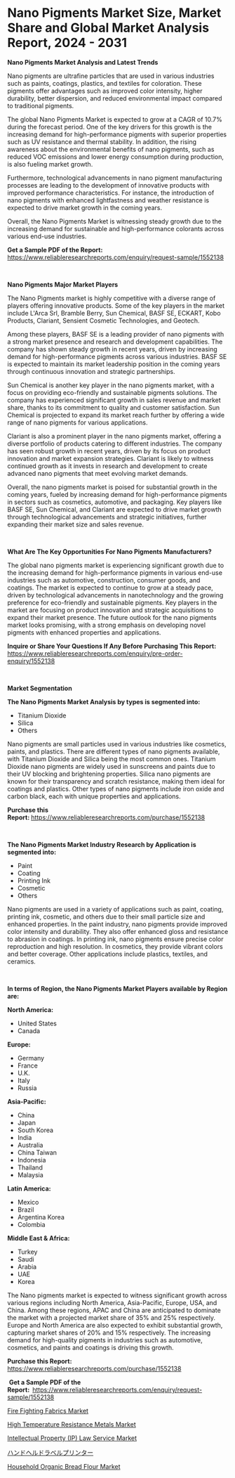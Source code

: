 <p><h1>Nano Pigments Market Size, Market Share and Global Market Analysis Report, 2024 - 2031</h1></p><p><strong>Nano Pigments Market Analysis and Latest Trends</strong></p>
<p><p>Nano pigments are ultrafine particles that are used in various industries such as paints, coatings, plastics, and textiles for coloration. These pigments offer advantages such as improved color intensity, higher durability, better dispersion, and reduced environmental impact compared to traditional pigments.</p><p>The global Nano Pigments Market is expected to grow at a CAGR of 10.7% during the forecast period. One of the key drivers for this growth is the increasing demand for high-performance pigments with superior properties such as UV resistance and thermal stability. In addition, the rising awareness about the environmental benefits of nano pigments, such as reduced VOC emissions and lower energy consumption during production, is also fueling market growth.</p><p>Furthermore, technological advancements in nano pigment manufacturing processes are leading to the development of innovative products with improved performance characteristics. For instance, the introduction of nano pigments with enhanced lightfastness and weather resistance is expected to drive market growth in the coming years.</p><p>Overall, the Nano Pigments Market is witnessing steady growth due to the increasing demand for sustainable and high-performance colorants across various end-use industries.</p></p>
<p><strong>Get a Sample PDF of the Report:&nbsp;</strong> <a href="https://www.reliableresearchreports.com/enquiry/request-sample/1552138">https://www.reliableresearchreports.com/enquiry/request-sample/1552138</a></p>
<p>&nbsp;</p>
<p><strong>Nano Pigments Major Market Players</strong></p>
<p><p>The Nano Pigments market is highly competitive with a diverse range of players offering innovative products. Some of the key players in the market include L'Arca Srl, Bramble Berry, Sun Chemical, BASF SE, ECKART, Kobo Products, Clariant, Sensient Cosmetic Technologies, and Geotech.</p><p>Among these players, BASF SE is a leading provider of nano pigments with a strong market presence and research and development capabilities. The company has shown steady growth in recent years, driven by increasing demand for high-performance pigments across various industries. BASF SE is expected to maintain its market leadership position in the coming years through continuous innovation and strategic partnerships.</p><p>Sun Chemical is another key player in the nano pigments market, with a focus on providing eco-friendly and sustainable pigments solutions. The company has experienced significant growth in sales revenue and market share, thanks to its commitment to quality and customer satisfaction. Sun Chemical is projected to expand its market reach further by offering a wide range of nano pigments for various applications.</p><p>Clariant is also a prominent player in the nano pigments market, offering a diverse portfolio of products catering to different industries. The company has seen robust growth in recent years, driven by its focus on product innovation and market expansion strategies. Clariant is likely to witness continued growth as it invests in research and development to create advanced nano pigments that meet evolving market demands.</p><p>Overall, the nano pigments market is poised for substantial growth in the coming years, fueled by increasing demand for high-performance pigments in sectors such as cosmetics, automotive, and packaging. Key players like BASF SE, Sun Chemical, and Clariant are expected to drive market growth through technological advancements and strategic initiatives, further expanding their market size and sales revenue.</p></p>
<p>&nbsp;</p>
<p><strong>What Are The Key Opportunities For Nano Pigments Manufacturers?</strong></p>
<p><p>The global nano pigments market is experiencing significant growth due to the increasing demand for high-performance pigments in various end-use industries such as automotive, construction, consumer goods, and coatings. The market is expected to continue to grow at a steady pace, driven by technological advancements in nanotechnology and the growing preference for eco-friendly and sustainable pigments. Key players in the market are focusing on product innovation and strategic acquisitions to expand their market presence. The future outlook for the nano pigments market looks promising, with a strong emphasis on developing novel pigments with enhanced properties and applications.</p></p>
<p><strong>Inquire or Share Your Questions If Any Before Purchasing This Report:</strong> <a href="https://www.reliableresearchreports.com/enquiry/pre-order-enquiry/1552138">https://www.reliableresearchreports.com/enquiry/pre-order-enquiry/1552138</a></p>
<p>&nbsp;</p>
<p><strong>Market Segmentation</strong></p>
<p><strong>The Nano Pigments Market Analysis by types is segmented into:</strong></p>
<p><ul><li>Titanium Dioxide</li><li>Silica</li><li>Others</li></ul></p>
<p><p>Nano pigments are small particles used in various industries like cosmetics, paints, and plastics. There are different types of nano pigments available, with Titanium Dioxide and Silica being the most common ones. Titanium Dioxide nano pigments are widely used in sunscreens and paints due to their UV blocking and brightening properties. Silica nano pigments are known for their transparency and scratch resistance, making them ideal for coatings and plastics. Other types of nano pigments include iron oxide and carbon black, each with unique properties and applications.</p></p>
<p><strong>Purchase this Report:&nbsp;</strong><a href="https://www.reliableresearchreports.com/purchase/1552138">https://www.reliableresearchreports.com/purchase/1552138</a></p>
<p>&nbsp;</p>
<p><strong>The Nano Pigments Market Industry Research by Application is segmented into:</strong></p>
<p><ul><li>Paint</li><li>Coating</li><li>Printing Ink</li><li>Cosmetic</li><li>Others</li></ul></p>
<p><p>Nano pigments are used in a variety of applications such as paint, coating, printing ink, cosmetic, and others due to their small particle size and enhanced properties. In the paint industry, nano pigments provide improved color intensity and durability. They also offer enhanced gloss and resistance to abrasion in coatings. In printing ink, nano pigments ensure precise color reproduction and high resolution. In cosmetics, they provide vibrant colors and better coverage. Other applications include plastics, textiles, and ceramics.</p></p>
<p>&nbsp;</p>
<p><strong>In terms of Region, the Nano Pigments Market Players available by Region are:</strong></p>
<p>
    <p> <strong> North America: </strong>
        <ul>
            <li>United States</li>
            <li>Canada</li>
        </ul>
        </p> 
    <p> <strong> Europe: </strong>
        <ul>
            <li>Germany</li>
            <li>France</li>
            <li>U.K.</li>
            <li>Italy</li>
            <li>Russia</li>
        </ul>
        </p> 
    <p> <strong> Asia-Pacific: </strong>
        <ul>
            <li>China</li>
            <li>Japan</li>
            <li>South Korea</li>
            <li>India</li>
            <li>Australia</li>
            <li>China Taiwan</li>
            <li>Indonesia</li>
            <li>Thailand</li>
            <li>Malaysia</li>
        </ul>
        </p> 
    <p> <strong> Latin America: </strong>
        <ul>
            <li>Mexico</li>
            <li>Brazil</li>
            <li>Argentina Korea</li>
            <li>Colombia</li>
        </ul>
        </p> 
    <p> <strong> Middle East & Africa: </strong>
        <ul>
            <li>Turkey</li>
            <li>Saudi</li>
            <li>Arabia</li>
            <li>UAE</li>
            <li>Korea</li>
        </ul>
    </p>
    </p>
<p><p>The Nano pigments market is expected to witness significant growth across various regions including North America, Asia-Pacific, Europe, USA, and China. Among these regions, APAC and China are anticipated to dominate the market with a projected market share of 35% and 25% respectively. Europe and North America are also expected to exhibit substantial growth, capturing market shares of 20% and 15% respectively. The increasing demand for high-quality pigments in industries such as automotive, cosmetics, and paints and coatings is driving this growth.</p></p>
<p><strong>Purchase this Report: </strong><a href="https://www.reliableresearchreports.com/purchase/1552138">https://www.reliableresearchreports.com/purchase/1552138</a></p>
<p>&nbsp;<strong>Get a Sample PDF of the Report:&nbsp;&nbsp;</strong><a href="https://www.reliableresearchreports.com/enquiry/request-sample/1552138">https://www.reliableresearchreports.com/enquiry/request-sample/1552138</a></p>
<p><strong></strong></p>
<p><p><a href="https://github.com/jerrycopelandthomaswsqd8q/Market-Research-Report-List-1/blob/main/fire-fighting-fabrics-market.md">Fire Fighting Fabrics Market</a></p><p><a href="https://github.com/brenzgnarento/Market-Research-Report-List-1/blob/main/high-temperature-resistance-metals-market.md">High Temperature Resistance Metals Market</a></p><p><a href="https://issuu.com/reportprime-2/docs/intellectual-property-ip-law-service-market-size-2">Intellectual Property (IP) Law Service Market</a></p><p><a href="https://github.com/jkjreqjscoxx7/Market-Research-Report-List-1/blob/main/1844648243.md">ハンドヘルドラベルプリンター</a></p><p><a href="https://issuu.com/reportprime-2/docs/household-organic-bread-flour-market-size-2030.ppt">Household Organic Bread Flour Market</a></p></p>